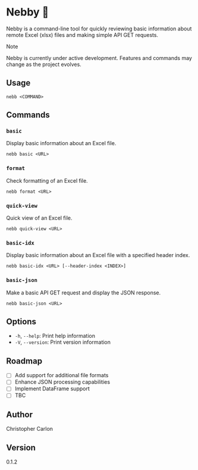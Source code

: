 # Nebby 🤥

Nebby is a command-line tool for quickly reviewing basic information about remote Excel (xlsx) files and making simple API GET requests.

> [!NOTE]
> Nebby is currently under active development. Features and commands may change as the project evolves.

## Usage

```
nebb <COMMAND>
```

## Commands

### `basic`
Display basic information about an Excel file.
```
nebb basic <URL>
```

### `format`
Check formatting of an Excel file.
```
nebb format <URL>
```

### `quick-view`
Quick view of an Excel file.
```
nebb quick-view <URL>
```

### `basic-idx`
Display basic information about an Excel file with a specified header index.
```
nebb basic-idx <URL> [--header-index <INDEX>]
```

### `basic-json`
Make a basic API GET request and display the JSON response.
```
nebb basic-json <URL>
```

## Options

- `-h`, `--help`: Print help information
- `-V`, `--version`: Print version information

## Roadmap

- [ ] Add support for additional file formats
- [ ] Enhance JSON processing capabilities
- [ ] Implement DataFrame support
- [ ] TBC

## Author

Christopher Carlon

## Version

0.1.2
